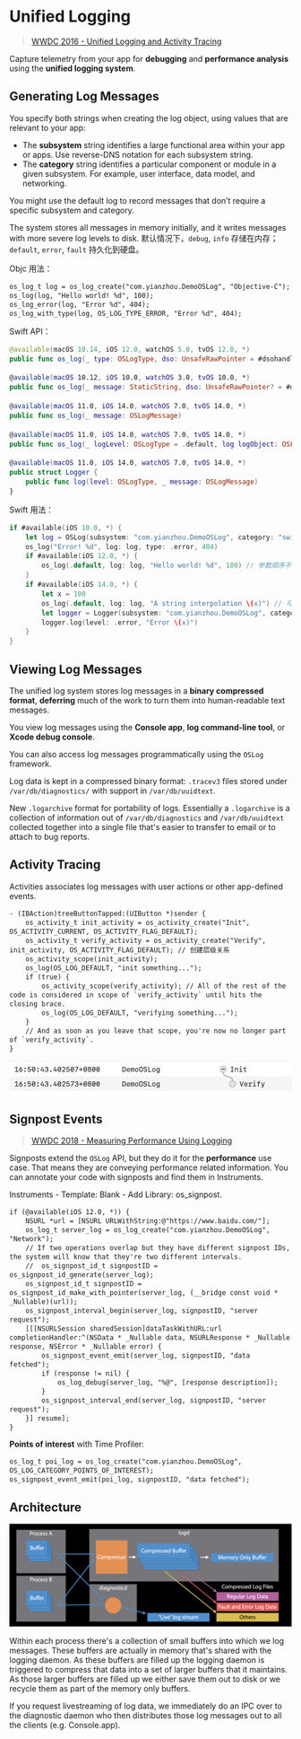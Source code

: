 # Unified Logging

> [WWDC 2016 - Unified Logging and Activity Tracing](https://developer.apple.com/videos/play/wwdc2016/721)

Capture telemetry from your app for **debugging** and **performance analysis** using the **unified logging system**.

## Generating Log Messages

You specify both strings when creating the log object, using values that are relevant to your app:

- The **subsystem** string identifies a large functional area within your app or apps. Use reverse-DNS notation for each subsystem string.
- The **category** string identifies a particular component or module in a given subsystem. For example, user interface, data model, and networking.

You might use the default log to record messages that don’t require a specific subsystem and category.

The system stores all messages in memory initially, and it writes messages with more severe log levels to disk. 默认情况下，`debug`, `info` 存储在内存；`default`, `error`, `fault` 持久化到硬盘。

Objc 用法：

```objc
os_log_t log = os_log_create("com.yianzhou.DemoOSLog", "Objective-C");
os_log(log, "Hello world! %d", 100);
os_log_error(log, "Error %d", 404);
os_log_with_type(log, OS_LOG_TYPE_ERROR, "Error %d", 404);
```

Swift API：

```swift
@available(macOS 10.14, iOS 12.0, watchOS 5.0, tvOS 12.0, *)
public func os_log(_ type: OSLogType, dso: UnsafeRawPointer = #dsohandle, log: OSLog = .default, _ message: StaticString, _ args: CVarArg...)

@available(macOS 10.12, iOS 10.0, watchOS 3.0, tvOS 10.0, *)
public func os_log(_ message: StaticString, dso: UnsafeRawPointer? = #dsohandle, log: OSLog = .default, type: OSLogType = .default, _ args: CVarArg...)

@available(macOS 11.0, iOS 14.0, watchOS 7.0, tvOS 14.0, *)
public func os_log(_ message: OSLogMessage)

@available(macOS 11.0, iOS 14.0, watchOS 7.0, tvOS 14.0, *)
public func os_log(_ logLevel: OSLogType = .default, log logObject: OSLog = .default, _ message: OSLogMessage)

@available(macOS 11.0, iOS 14.0, watchOS 7.0, tvOS 14.0, *)
public struct Logger {
    public func log(level: OSLogType, _ message: OSLogMessage)
}
```

Swift 用法：

```swift
if #available(iOS 10.0, *) {
    let log = OSLog(subsystem: "com.yianzhou.DemoOSLog", category: "swift")
    os_log("Error! %d", log: log, type: .error, 404)
    if #available(iOS 12.0, *) {
        os_log(.default, log: log, "Hello world! %d", 100) // 参数顺序不一样，其它都一样
    }
    if #available(iOS 14.0, *) {
        let x = 100
        os_log(.default, log: log, "A string interpolation \(x)") // 可以使用 string interpolation
        let logger = Logger(subsystem: "com.yianzhou.DemoOSLog", category: "swift")
        logger.log(level: .error, "Error \(x)")
    }
}
```

## Viewing Log Messages

The unified log system stores log messages in a **binary compressed format**, **deferring** much of the work to turn them into human-readable text messages.

You view log messages using the **Console app**, **log command-line tool**, or **Xcode debug console**.

You can also access log messages programmatically using the `OSLog` framework.

Log data is kept in a compressed binary format: `.tracev3` files stored under `/var/db/diagnostics/` with support in `/var/db/uuidtext`.

New `.logarchive` format for portability of logs. Essentially a `.logarchive` is a collection of information out of `/var/db/diagnostics` and `/var/db/uuidtext` collected together into a single file that's easier to transfer to email or to attach to bug reports.

## Activity Tracing

Activities associates log messages with user actions or other app-defined events.

```objc
- (IBAction)treeButtonTapped:(UIButton *)sender {
    os_activity_t init_activity = os_activity_create("Init", OS_ACTIVITY_CURRENT, OS_ACTIVITY_FLAG_DEFAULT);
    os_activity_t verify_activity = os_activity_create("Verify", init_activity, OS_ACTIVITY_FLAG_DEFAULT); // 创建层级关系
    os_activity_scope(init_activity);
    os_log(OS_LOG_DEFAULT, "init something...");
    if (true) {
        os_activity_scope(verify_activity); // All of the rest of the code is considered in scope of `verify_activity` until hits the closing brace.
        os_log(OS_LOG_DEFAULT, "verifying something...");
    }
    // And as soon as you leave that scope, you're now no longer part of `verify_activity`.
}
```

![img-70](/assets/images/497bdb80-9347-40f9-95d4-4e4e0113a390.png)

## Signpost Events

> [WWDC 2018 - Measuring Performance Using Logging](https://developer.apple.com/videos/play/wwdc2018/405)

Signposts extend the `OSLog` API, but they do it for the **performance** use case. That means they are conveying performance related information. You can annotate your code with signposts and find them in Instruments.

Instruments - Template: Blank - Add Library: os_signpost.

```objc
if (@available(iOS 12.0, *)) {
    NSURL *url = [NSURL URLWithString:@"https://www.baidu.com/"];
    os_log_t server_log = os_log_create("com.yianzhou.DemoOSLog", "Network");
    // If two operations overlap but they have different signpost IDs, the system will know that they're two different intervals.
    //  os_signpost_id_t signpostID = os_signpost_id_generate(server_log);
    os_signpost_id_t signpostID = os_signpost_id_make_with_pointer(server_log, (__bridge const void * _Nullable)(url));
    os_signpost_interval_begin(server_log, signpostID, "server request");
    [[[NSURLSession sharedSession]dataTaskWithURL:url completionHandler:^(NSData * _Nullable data, NSURLResponse * _Nullable response, NSError * _Nullable error) {
        os_signpost_event_emit(server_log, signpostID, "data fetched");
        if (response != nil) {
            os_log_debug(server_log, "%@", [response description]);
        }
        os_signpost_interval_end(server_log, signpostID, "server request");
    }] resume];
}
```

**Points of interest** with Time Profiler:

```objc
os_log_t poi_log = os_log_create("com.yianzhou.DemoOSLog", OS_LOG_CATEGORY_POINTS_OF_INTEREST);
os_signpost_event_emit(poi_log, signpostID, "data fetched");
```

## Architecture

![img](/assets/images/0de8c040-4be7-48a8-9a13-ab20e3231a3b.png)

Within each process there's a collection of small buffers into which we log messages. These buffers are actually in memory that's shared with the logging daemon. As these buffers are filled up the logging daemon is triggered to compress that data into a set of larger buffers that it maintains. As those larger buffers are filled up we either save them out to disk or we recycle them as part of the memory only buffers.

If you request livestreaming of log data, we immediately do an IPC over to the diagnostic daemon who then distributes those log messages out to all the clients (e.g. Console.app).
